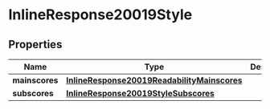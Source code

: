 

# InlineResponse20019Style

## Properties

Name | Type | Description | Notes
------------ | ------------- | ------------- | -------------
**mainscores** | [**InlineResponse20019ReadabilityMainscores**](InlineResponse20019ReadabilityMainscores.md) |  |  [optional]
**subscores** | [**InlineResponse20019StyleSubscores**](InlineResponse20019StyleSubscores.md) |  |  [optional]





